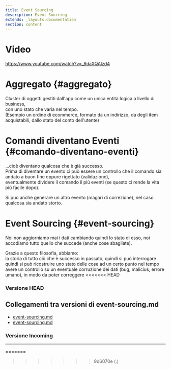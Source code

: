 ```yaml
---
title: Event Sourcing
description: Event Sourcing
extends: _layouts.documentation
section: content
---
```


# Video
https://www.youtube.com/watch?v=_8daXQAlzd4

# Aggregato {#aggregato}

Cluster di oggetti gestiti dall'app come un unica entità logica a livello di business,   
con uno stato che varia nel tempo.  
(Esempio un ordine di ecommerce, formato da un indirizzo, da degli item acquistabili, dallo stato del conto dell'utente)

# Comandi diventano Eventi {#comando-diventano-eventi}

...cioè diventano qualcosa che è già successo.  
Prima di diventare un evento ci può essere un controllo che il comando sia andato a buon fine oppure rigettato (validazione),  
eventualmente dividere il comando il più eventi (se questo ci rende la vita più facile dopo).

Si può anche generare un altro evento (magari di correzione), nel caso qualcosa sia andato storto.

# Event Sourcing {#event-sourcing}
Noi non aggiorniamo mai i dati cambiando quindi lo stato di esso, noi accodiamo tutto quello che succede (anche cose sbagliate).  


Grazie a questo filosofia, abbiamo:  
la storia di tutto ciò che è successo in passato, quindi si può interrogare  
quindi si può ricostruire uno stato delle cose ad un certo punto nel tempo  
avere un controllo su un eventuale corruzione dei dati (bug, malicius, errore umano), in modo da poter correggere
<<<<<<< HEAD
### Versione HEAD


## Collegamenti tra versioni di event-sourcing.md
* [event-sourcing.md](../../../Xot/docs/activity/event-sourcing.md)
* [event-sourcing.md](../../../Tenant/docs/it/config/event-sourcing.md)


### Versione Incoming


---

=======
>>>>>>> 9d6070e (.)
